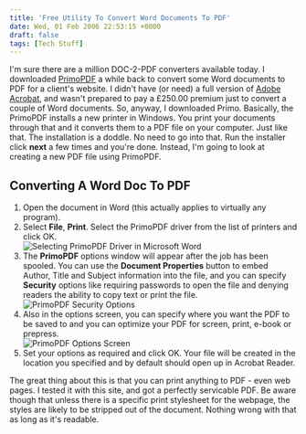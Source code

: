 ```yaml
---
title: 'Free Utility To Convert Word Documents To PDF'
date: Wed, 01 Feb 2006 22:53:15 +0000
draft: false
tags: [Tech Stuff]
---
```


I'm sure there are a million DOC-2-PDF converters available today. I downloaded [PrimoPDF](http://www.primopdf.com/) a while back to convert some Word documents to PDF for a client's website. I didn't have (or need) a full version of [Adobe Acrobat](http://www.adobe.co.uk/products/acrobatstd/main.html), and wasn't prepared to pay a £250.00 premium just to convert a couple of Word documents. So, anyway, I downloaded Primo. Basically, the PrimoPDF installs a new printer in Windows. You print your documents through that and it converts them to a PDF file on your computer. Just like that. The installation is a doddle. No need to go into that. Run the installer click **next** a few times and you're done. Instead, I'm going to look at creating a new PDF file using PrimoPDF.

Converting A Word Doc To PDF
----------------------------

1.  Open the document in Word (this actually applies to virtually any program).
2.  Select **File**, **Print**. Select the PrimoPDF driver from the list of printers and click OK.  
    ![Selecting PrimoPDF Driver in Microsoft Word](http://gerard.files.wordpress.com/2006/02/printer-select.jpg)
3.  The **PrimoPDF** options window will appear after the job has been spooled. You can use the **Document Properties** button to embed Author, Title and Subject information into the file, and you can specify **Security** options like requiring passwords to open the file and denying readers the ability to copy text or print the file.  
    ![PrimoPDF Security Options](http://gerard.files.wordpress.com/2006/02/primopdf-security.jpg)
4.  Also in the options screen, you can specify where you want the PDF to be saved to and you can optimize your PDF for screen, print, e-book or prepress.  
    ![PrimoPDF Options Screen](http://gerard.files.wordpress.com/2006/02/primopdf-options.jpg)
5.  Set your options as required and click OK. Your file will be created in the location you specified and by default should open up in Acrobat Reader.

The great thing about this is that you can print anything to PDF - even web pages. I tested it with this site, and got a perfectly servicable PDF. Be aware though that unless there is a specific print stylesheet for the webpage, the styles are likely to be stripped out of the document. Nothing wrong with that as long as it's readable.